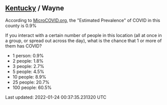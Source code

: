 
## [Kentucky](/united-states/kentucky) / Wayne

According to [MicroCOVID.org](http://microcovid.org),
the "Estimated Prevalence" of COVID in this county is 0.9%

If you interact with a certain number of people in this location
(all at once in a group, or spread out across the day), what is the chance that
1 or more of them has COVID?

- 1 person: 0.9%
- 2 people: 1.8%
- 3 people: 2.7%
- 5 people: 4.5%
- 10 people: 8.9%
- 25 people: 20.7%
- 100 people: 60.5%

Last updated: 2022-01-24 00:37:35.231320 UTC
